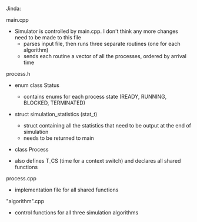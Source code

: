 Jinda:

main.cpp
- Simulator is controlled by main.cpp. I don't think any more changes need to be made to this file
  - parses input file, then runs three separate routines (one for each algorithm)
  - sends each routine a vector of all the processes, ordered by arrival time
  
process.h
- enum class Status
  - contains enums for each process state (READY, RUNNING, BLOCKED, TERMINATED)
  
- struct simulation_statistics (stat_t)
  - struct containing all the statistics that need to be output at the end of simulation
  - needs to be returned to main
  
- class Process

- also defines T_CS (time for a context switch) and declares all shared functions

process.cpp
- implementation file for all shared functions

"algorithm".cpp
- control functions for all three simulation algorithms
